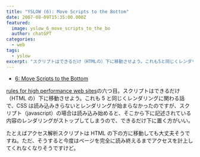 ```yaml
---
title: "YSLOW (6): Move Scripts to the Bottom"
date: 2007-08-09T15:35:00.000Z
featured:
  image: yslow_6_move_scripts_to_the_bo
  author: chatGPT
categories:
  - web
tags:
  - yslow
excerpt: "スクリプトはできるだけ（HTMLの）下に移動させよう。これも5と同じくレンダリングに関わる話で、CSSは読み込みきらないとレンダリングが始まらなかったのですが、スクリプト（javascript）の場合は読み込み始めると、そこから下に記述されている内容のレンダリングがストップしてしまうので、できるだけ下に置く方がいい。"
---
```


- [6: Move Scripts to the Bottom](http://developer.yahoo.com/performance/rules.html#js_bottom)

[rules for high performance web sites](http://developer.yahoo.com/performance/rules.html)の六つ目。スクリプトはできるだけ（HTML の）下に移動させよう。これも 5 と同じくレンダリングに関わる話で、CSS は読み込みきらないとレンダリングが始まらなかったのですが、スクリプト（javascript）の場合は読み込み始めると、そこから下に記述されている内容のレンダリングがストップしてしまうので、できるだけ下に置く方がいい。

たとえばアクセス解析スクリプトは HTML の下の方に移動しても大丈夫そうですね。ただ、そうすると今度はページを完全に読み終えるまでアクセスを計上してくれなくなりそうですけど。
